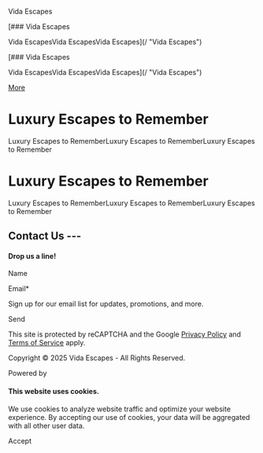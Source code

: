 Vida Escapes



[### Vida Escapes

Vida EscapesVida EscapesVida Escapes](/ "Vida Escapes")

[### Vida Escapes

Vida EscapesVida EscapesVida Escapes](/ "Vida Escapes")

[More](#)

Luxury Escapes to Remember
==========================

Luxury Escapes to RememberLuxury Escapes to RememberLuxury Escapes to Remember

Luxury Escapes to Remember
==========================

Luxury Escapes to RememberLuxury Escapes to RememberLuxury Escapes to Remember

Contact Us ---
--------------

#### Drop us a line!

Name

Email\*

Sign up for our email list for updates, promotions, and more.

Send

This site is protected by reCAPTCHA and the Google [Privacy Policy](https://policies.google.com/privacy) and [Terms of Service](https://policies.google.com/terms) apply.

Copyright © 2025 Vida Escapes - All Rights Reserved.

Powered by

#### This website uses cookies.

We use cookies to analyze website traffic and optimize your website experience. By accepting our use of cookies, your data will be aggregated with all other user data.

Accept